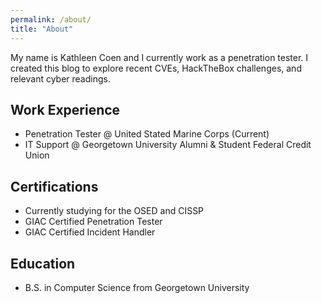 ```yaml
---
permalink: /about/
title: "About"
---
```


My name is Kathleen Coen and I currently work as a penetration tester. I created this blog to explore recent CVEs, HackTheBox challenges, and relevant cyber readings.

## Work Experience

- Penetration Tester @ United Stated Marine Corps (Current)
- IT Support @ Georgetown University Alumni & Student Federal Credit Union

## Certifications

- Currently studying for the OSED and CISSP
- GIAC Certified Penetration Tester
- GIAC Certified Incident Handler 

## Education

- B.S. in Computer Science from Georgetown University
